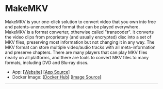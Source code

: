 # MakeMKV

MakeMKV is your one-click solution to convert video that you own into free and patents-unencumbered format that can be played everywhere. MakeMKV is a format converter, otherwise called "transcoder". It converts the video clips from proprietary (and usually encrypted) disc into a set of MKV files, preserving most information but not changing it in any way. The MKV format can store multiple video/audio tracks with all meta-information and preserve chapters. There are many players that can play MKV files nearly on all platforms, and there are tools to convert MKV files to many formats, including DVD and Blu-ray discs.

- App: [[Website](http://www.makemkv.com/)] [[App Source](https://github.com/jlesage/docker-makemkv)]
- Docker Image: [[Docker Hub](https://hub.docker.com/)] [[Image Source](https://hub.docker.com/r/jlesage/makemkv/)]

---